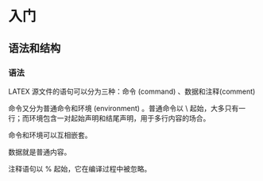 # 入门

## 语法和结构

### 语法

LATEX 源文件的语句可以分为三种：命令 (command) 、数据和注释(comment)

命令又分为普通命令和环境 (environment) 。普通命令以 \ 起始，大多只有一行；而环境包含一对起始声明和结尾声明，用于多行内容的场合。

命令和环境可以互相嵌套。

数据就是普通内容。

注释语句以 % 起始，它在编译过程中被忽略。
